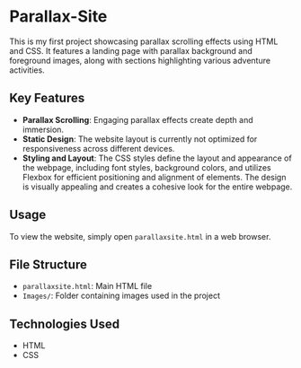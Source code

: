 # Parallax-Site

This is my first project showcasing parallax scrolling effects using HTML and CSS. 
It features a landing page with parallax background and foreground images, along with sections highlighting various adventure activities.

## Key Features
- **Parallax Scrolling**: Engaging parallax effects create depth and immersion.
- **Static Design**: The website layout is currently not optimized for responsiveness across different devices.
- **Styling and Layout**: The CSS styles define the layout and appearance of the webpage, including font styles, background colors, and utilizes Flexbox for efficient positioning and alignment of elements. The design is visually appealing and creates a cohesive look for the entire webpage.
  
## Usage
To view the website, simply open `parallaxsite.html` in a web browser.

## File Structure
- `parallaxsite.html`: Main HTML file
- `Images/`: Folder containing images used in the project

## Technologies Used
- HTML
- CSS

